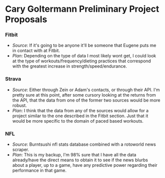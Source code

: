 # Cary Goltermann Preliminary Project Proposals

### Fitbit
 * _Source_: If it's going to be anyone it'll be someone that Eugene puts me in contact with at Fitbit.
 * _Plan_: Depending on the type of data I most likely wont get, I could look at the type of workouts/frequency/dieting practices that correspond with the greatest increase in strength/speed/endurance.

### Strava
 * _Source_: Either through Zein or Adam's contacts, or through their API. I'm pretty sure at this point, after some cursory looking at the returns from the API, that the data from one of the former two sources would be more robust.
  * _Plan_: I think that the data from any of the sources would allow for a project similar to the one described in the Fitbit section. Just that it would be more specific to the domain of paced based workouts.

### NFL
 * _Source_: Burntsushi nfl stats database combined with a rotoworld news scraper.
 * _Plan_: This is my backup, I'm 98% sure that I have all the data already/have the direct means to obtain it to see if the news blurbs about a player, up to a game, have any predictive power regarding their performance in that game.
    
